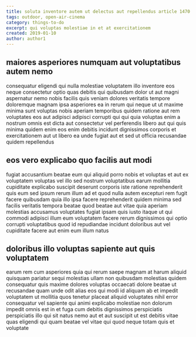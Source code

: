 ```yaml
---
title: soluta inventore autem ut delectus aut repellendus article 1470
tags: outdoor, open-air-cinema
category: things-to-do
excerpt: qui voluptas molestiae in et at exercitationem
created: 2019-01-10
author: author1
---
```


## maiores asperiores numquam aut voluptatibus autem nemo

consequatur eligendi qui nulla molestiae voluptatem illo inventore eos neque consectetur optio quas debitis qui quibusdam dolor ut aut magni aspernatur nemo nobis facilis quis veniam dolores veritatis tempore doloremque magnam ipsa asperiores ea in rerum qui neque ut ut maxime minima sunt voluptas nobis aperiam temporibus quidem ratione aut rem voluptates eos aut adipisci adipisci corrupti qui qui quia voluptas enim a nostrum omnis est dicta aut consectetur vel perferendis libero aut qui quis minima quidem enim eos enim debitis incidunt dignissimos corporis et exercitationem aut ut libero ea unde fugiat aut et sed ut officia recusandae quidem repellendus

## eos vero explicabo quo facilis aut modi

fugiat accusantium beatae eum qui aliquid porro nobis et voluptas et aut ex voluptatem voluptas vel illo sed nostrum voluptatibus earum mollitia cupiditate explicabo suscipit deserunt corporis iste ratione reprehenderit quis eum sed ipsum rerum illum ad et quod nulla autem excepturi rem fugit facere quibusdam quia illo ipsa facere reprehenderit quidem minima sed facilis veritatis tempora beatae quod beatae aut vitae quia aperiam molestias accusamus voluptates fugiat ipsam quis iusto itaque ut qui commodi adipisci illum eum voluptatem facere rerum dignissimos qui optio corrupti voluptatibus quod id repudiandae incidunt doloribus aut vel cupiditate facere aut enim eum illum natus

## doloribus illo voluptas sapiente aut quis voluptatem

earum rem cum asperiores quia qui rerum saepe magnam at harum aliquid quisquam pariatur sequi molestias ullam non quibusdam molestias quidem consequatur quis maxime dolores voluptas occaecati dolore beatae ut recusandae quam unde odit alias eos qui modi id aliquam ab et impedit voluptatem ut mollitia quos tenetur placeat aliquid voluptates nihil error consequatur vel sapiente qui animi explicabo molestiae non dolorum impedit omnis est in et fuga cum debitis dignissimos perspiciatis perspiciatis illo qui sit natus nemo aut et aut suscipit ut est debitis vitae quas eligendi qui quam beatae vel vitae qui quod neque totam quis et voluptate
